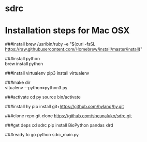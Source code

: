 # sdrc

# Installation steps for Mac OSX

###install brew 
/usr/bin/ruby -e "$(curl -fsSL https://raw.githubusercontent.com/Homebrew/install/master/install)"

###install python  
brew install python 

###install virtualenv 
pip3 install virtualenv 

###make dir  
vitualenv --python=python3 py 

###activate 
cd py
source bin/activate 

###install hy 
pip install git+https://github.com/hylang/hy.git 

###clone repo 
git clone https://github.com/sheunaluko/sdrc.git

###get deps
cd sdrc
pip install BioPython pandas xlrd 

###ready to go 
python sdrc_main.py
